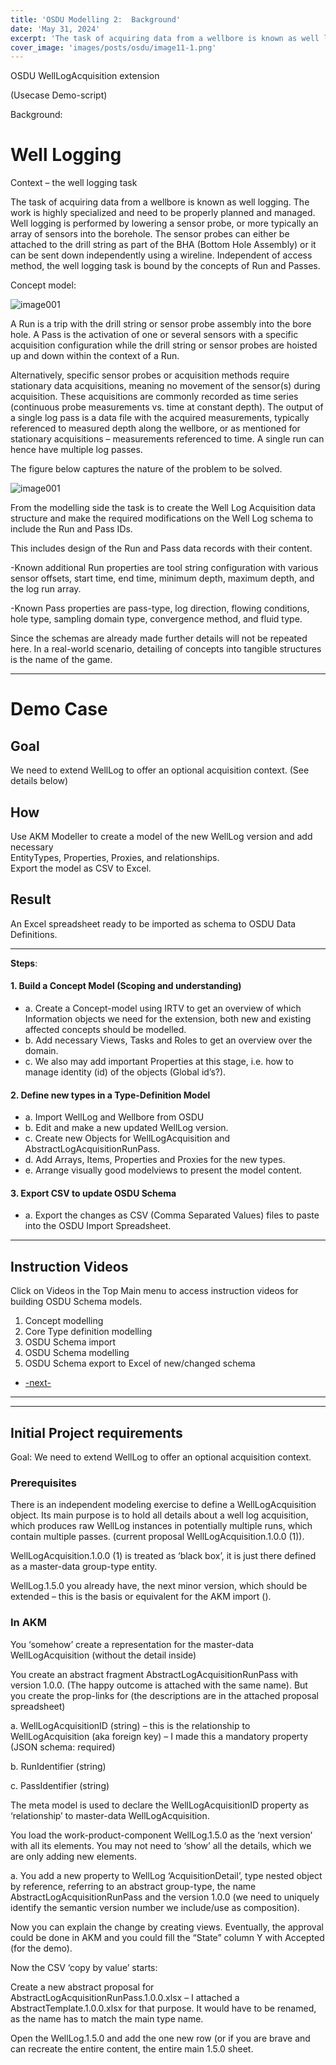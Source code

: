 ```yaml
---
title: 'OSDU Modelling 2:  Background'
date: 'May 31, 2024'
excerpt: 'The task of acquiring data from a wellbore is known as well logging. The work is highly specialized and need to be properly planned and managed. Independent of access method, the well logging task is bound by the concepts of Run and Passes.'
cover_image: 'images/posts/osdu/image11-1.png'
---
```


OSDU WellLogAcquisition extension

(Usecase Demo-script)

Background:

# Well Logging

Context – the well logging task

The task of acquiring data from a wellbore is known as well logging. The work is highly specialized and need to be properly planned and managed. Well logging is performed by lowering a sensor probe, or more typically an array of sensors into the borehole. The sensor probes can either be attached to the drill string as part of the BHA (Bottom Hole Assembly) or it can be sent down independently using a wireline. Independent of access method, the well logging task is bound by the concepts of Run and Passes.

Concept model:

 ![image001](/images/posts/osdu/image010-1.png)


A Run is a trip with the drill string or sensor probe assembly into the bore hole. A Pass is the activation of one or several sensors with a specific acquisition configuration while the drill string or sensor probes are hoisted up and down within the context of a Run.

Alternatively, specific sensor probes or acquisition methods require stationary data acquisitions, meaning no movement of the sensor(s) during acquisition. These acquisitions are commonly recorded as time series (continuous probe measurements vs. time at constant depth). The output of a single log pass is a data file with the acquired measurements, typically referenced to measured depth along the wellbore, or as mentioned for stationary acquisitions – measurements referenced to time. A single run can hence have multiple log passes.

The figure below captures the nature of the problem to be solved.


 ![image001](/images/posts/osdu/image010-2.png)

From the modelling side the task is to create the Well Log Acquisition data structure and make the required modifications on the Well Log schema to include the Run and Pass IDs.

This includes design of the Run and Pass data records with their content.

  -Known additional Run properties are tool string configuration with various sensor offsets, start time, end time, minimum depth, maximum depth, and the log run array.

  -Known Pass properties are pass-type, log direction, flowing conditions, hole type, sampling domain type, convergence method, and fluid type.

Since the schemas are already made further details will not be repeated here. In a real-world scenario, detailing of concepts into tangible structures is the name of the game.

---

# Demo Case

## Goal

We need to extend WellLog to offer an optional acquisition context. (See details below)

## How

Use AKM Modeller to create a model of the new WellLog version and add necessary  
EntityTypes, Properties, Proxies, and relationships.  
Export the model as CSV to Excel.

## Result

An Excel spreadsheet ready to be imported as schema to OSDU Data Definitions.

---

**Steps**:

####    1. Build a Concept Model (Scoping and understanding)  
- a. Create a Concept-model using IRTV to get an overview of which Information objects we need for the extension, both new and existing affected concepts should be modelled.  
- b. Add necessary Views, Tasks and Roles to get an overview over the domain.  
- c. We also may add important Properties at this stage, i.e. how to manage identity (id) of the objects (Global id’s?).  

#### 2. Define new types in a Type-Definition Model  
- a. Import WellLog and Wellbore from OSDU  
- b. Edit and make a new updated WellLog version.  
- c. Create new Objects for WellLogAcquisition and AbstractLogAcquisitionRunPass.  
- d. Add Arrays, Items, Properties and Proxies for the new types.  
- e. Arrange visually good modelviews to present the model content. 

#### 3. Export CSV to update OSDU Schema  
- a. Export the changes as CSV (Comma Separated Values) files to paste into the OSDU Import Spreadsheet.

---

## Instruction Videos

Click on Videos in the Top Main menu to access instruction videos for building OSDU Schema models.

1. Concept modelling
2. Core Type definition modelling
3. OSDU Schema import
4. OSDU Schema modelling
5. OSDU Schema export to Excel of new/changed schema


 - [-next-](011-OSDU3-UseCase)
---

---

## Initial Project requirements 

Goal: We need to extend WellLog to offer an optional acquisition context.

### Prerequisites

There is an independent modeling exercise to define a WellLogAcquisition object. Its main purpose is to hold all details about a well log acquisition, which produces raw WellLog instances in potentially multiple runs, which contain multiple passes. (current proposal WellLogAcquisition.1.0.0 (1)).

WellLogAcquisition.1.0.0 (1) is treated as ‘black box’, it is just there defined as a master-data group-type entity.

WellLog.1.5.0 you already have, the next minor version, which should be extended – this is the basis or equivalent for the AKM import ().

### In AKM

You ‘somehow’ create a representation for the master-data WellLogAcquisition (without the detail inside)

You create an abstract fragment AbstractLogAcquisitionRunPass with version 1.0.0. (The happy outcome is attached with the same name). But you create the prop-links for (the descriptions are in the attached proposal spreadsheet)

a. WellLogAcquisitionID (string) – this is the relationship to WellLogAcquisition (aka foreign key) – I made this a mandatory property (JSON schema: required)

b. RunIdentifier (string)

c. PassIdentifier (string)

The meta model is used to declare the WellLogAcquisitionID property as ‘relationship’ to master-data WellLogAcquisition.

You load the work-product-component WellLog.1.5.0 as the ‘next version’ with all its elements. You may not need to ‘show’ all the details, which we are only adding new elements.

a. You add a new property to WellLog ‘AcquisitionDetail’, type nested object by reference, referring to an abstract group-type, the name AbstractLogAcquisitionRunPass and the version 1.0.0 (we need to uniquely identify the semantic version number we include/use as composition).

Now you can explain the change by creating views. Eventually, the approval could be done in AKM and you could fill the “State” column Y with Accepted (for the demo).

Now the CSV ‘copy by value’ starts:

Create a new abstract proposal for AbstractLogAcquisitionRunPass.1.0.0.xlsx – I attached a AbstractTemplate.1.0.0.xlsx for that purpose. It would have to be renamed, as the name has to match the main type name.

Open the WellLog.1.5.0 and add the one new row (or if you are brave and can recreate the entire content, the entire main 1.5.0 sheet.